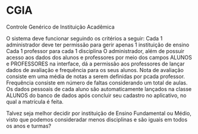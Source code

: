 # CGIA
Controle Genérico de Instituição Acadêmica

O sistema deve funcionar seguindo os critérios a seguir:
Cada 1 administrador deve ter permissão para gerir apenas 1 instituição de ensino
Cada 1 professor para cada 1 disciplina
O administrador, além de possuir acesso aos dados dos alunos e professores por meio dos campos ALUNOS e PROFESSORES na interface, dá a permissão aos professores de lançar dados de avaliação e frequência para os seus alunos.
Nota de avaliação consiste em uma média de notas a serem definidas por pcada professor.
Frequência consiste em número de faltas considerando um total de aulas.
Os dados pessoais de cada aluno são automaticamente lançados na classe ALUNOS do banco de dados após concluir seu cadastro no aplicativo, no qual a matrícula é feita.

Talvez seja melhor decidir por instituição de Ensino Fundamental ou Médio, visto que podemos consideradar menos disciplinas e são iguais em todos os anos e turmas?
